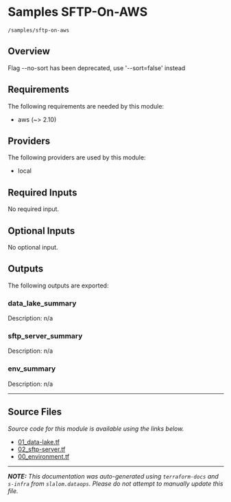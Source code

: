 
# Samples SFTP-On-AWS

`/samples/sftp-on-aws`

## Overview


Flag --no-sort has been deprecated, use '--sort=false' instead
## Requirements

The following requirements are needed by this module:

- aws (~> 2.10)

## Providers

The following providers are used by this module:

- local

## Required Inputs

No required input.

## Optional Inputs

No optional input.

## Outputs

The following outputs are exported:

### data\_lake\_summary

Description: n/a

### sftp\_server\_summary

Description: n/a

### env\_summary

Description: n/a

---------------------

## Source Files

_Source code for this module is available using the links below._

* [01_data-lake.tf](https://github.com/slalom-ggp/dataops-infra/tree/main//samples/sftp-on-aws/01_data-lake.tf)
* [02_sftp-server.tf](https://github.com/slalom-ggp/dataops-infra/tree/main//samples/sftp-on-aws/02_sftp-server.tf)
* [00_environment.tf](https://github.com/slalom-ggp/dataops-infra/tree/main//samples/sftp-on-aws/00_environment.tf)

---------------------

_**NOTE:** This documentation was auto-generated using
`terraform-docs` and `s-infra` from `slalom.dataops`.
Please do not attempt to manually update this file._
